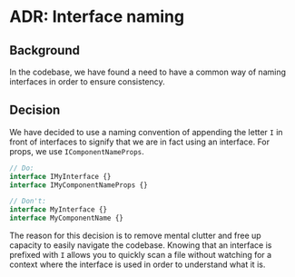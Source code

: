 # ADR: Interface naming

## Background

In the codebase, we have found a need to have a common way of naming interfaces in order to ensure consistency.

## Decision

We have decided to use a naming convention of appending the letter `I` in front of interfaces to signify that we are in fact using an interface. For props, we use `IComponentNameProps`.

```jsx
// Do:
interface IMyInterface {}
interface IMyComponentNameProps {}

// Don't:
interface MyInterface {}
interface MyComponentName {}
```

The reason for this decision is to remove mental clutter and free up capacity to easily navigate the codebase. Knowing that an interface is prefixed with `I` allows you to quickly scan a file without watching for a context where the interface is used in order to understand what it is.
